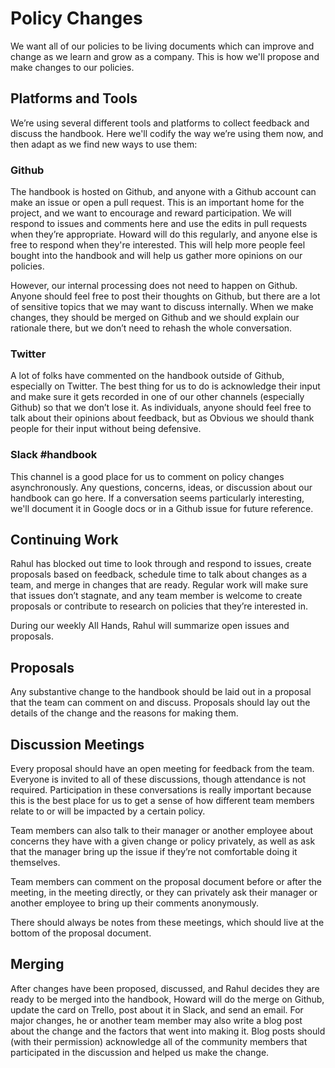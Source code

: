 # Policy Changes

We want all of our policies to be living documents which can improve and change as we learn and grow as a company. This is how we'll propose and make changes to our policies.

## Platforms and Tools

We’re using several different tools and platforms to collect feedback and discuss the handbook. Here we'll codify the way we’re using them now, and then adapt as we find new ways to use them:

### Github

The handbook is hosted on Github, and anyone with a Github account can make an issue or open a pull request. This is an important home for the project, and we want to encourage and reward participation. We will respond to issues and comments here and use the edits in pull requests when they’re appropriate. Howard will do this regularly, and anyone else is free to respond when they're interested. This will help more people feel bought into the handbook and will help us gather more opinions on our policies.

However, our internal processing does not need to happen on Github. Anyone should feel free to post their thoughts on Github, but there are a lot of sensitive topics that we may want to discuss internally. When we make changes, they should be merged on Github and we should explain our rationale there, but we don’t need to rehash the whole conversation.

### Twitter

A lot of folks have commented on the handbook outside of Github, especially on Twitter. The best thing for us to do is acknowledge their input and make sure it gets recorded in one of our other channels \(especially Github\) so that we don’t lose it. As individuals, anyone should feel free to talk about their opinions about feedback, but as Obvious we should thank people for their input without being defensive.

### Slack \#handbook

This channel is a good place for us to comment on policy changes asynchronously. Any questions, concerns, ideas, or discussion about our handbook can go here. If a conversation seems particularly interesting, we'll document it in Google docs or in a Github issue for future reference.

## Continuing Work

Rahul has blocked out time to look through and respond to issues, create proposals based on feedback, schedule time to talk about changes as a team, and merge in changes that are ready. Regular work will make sure that issues don’t stagnate, and any team member is welcome to create proposals or contribute to research on policies that they’re interested in.

During our weekly All Hands, Rahul will summarize open issues and proposals.

## Proposals

Any substantive change to the handbook should be laid out in a proposal that the team can comment on and discuss. Proposals should lay out the details of the change and the reasons for making them.

## Discussion Meetings

Every proposal should have an open meeting for feedback from the team. Everyone is invited to all of these discussions, though attendance is not required. Participation in these conversations is really important because this is the best place for us to get a sense of how different team members relate to or will be impacted by a certain policy.

Team members can also talk to their manager or another employee about concerns they have with a given change or policy privately, as well as ask that the manager bring up the issue if they’re not comfortable doing it themselves.

Team members can comment on the proposal document before or after the meeting, in the meeting directly, or they can privately ask their manager or another employee to bring up their comments anonymously.

There should always be notes from these meetings, which should live at the bottom of the proposal document.

## Merging

After changes have been proposed, discussed, and Rahul decides they are ready to be merged into the handbook, Howard will do the merge on Github, update the card on Trello, post about it in Slack, and send an email. For major changes, he or another team member may also write a blog post about the change and the factors that went into making it. Blog posts should \(with their permission\) acknowledge all of the community members that participated in the discussion and helped us make the change.


